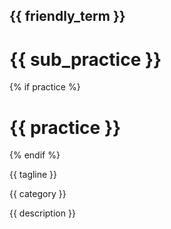 ## {{ friendly_term }}

# {{ sub_practice }} 

{% if practice %}
# {{ practice }}
{% endif %}

{{ tagline }}

{{ category }}

{{ description }}
